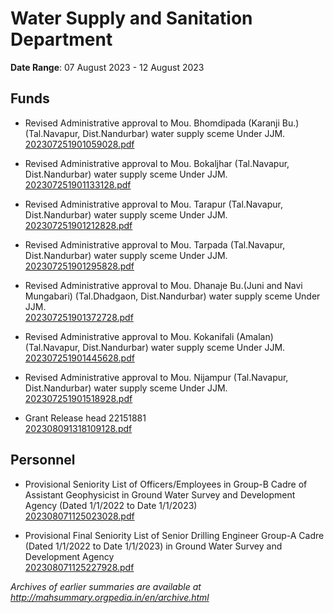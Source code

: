 # Water Supply and Sanitation Department

**Date Range**: 07 August 2023 - 12 August 2023


## Funds
- Revised Administrative approval to Mou. Bhomdipada (Karanji Bu.)(Tal.Navapur, Dist.Nandurbar) water supply sceme Under JJM.\
  [202307251901059028.pdf](https://gr.maharashtra.gov.in/Site/Upload/Government%20Resolutions/English/202307251901059028.pdf)

- Revised Administrative approval to Mou. Bokaljhar (Tal.Navapur, Dist.Nandurbar) water supply sceme Under JJM.\
  [202307251901133128.pdf](https://gr.maharashtra.gov.in/Site/Upload/Government%20Resolutions/English/202307251901133128.pdf)

- Revised Administrative approval to Mou. Tarapur (Tal.Navapur, Dist.Nandurbar) water supply sceme Under JJM.\
  [202307251901212828.pdf](https://gr.maharashtra.gov.in/Site/Upload/Government%20Resolutions/English/202307251901212828.pdf)

- Revised Administrative approval to Mou. Tarpada (Tal.Navapur, Dist.Nandurbar) water supply sceme Under JJM.\
  [202307251901295828.pdf](https://gr.maharashtra.gov.in/Site/Upload/Government%20Resolutions/English/202307251901295828.pdf)

- Revised Administrative approval to Mou. Dhanaje Bu.(Juni and Navi Mungabari) (Tal.Dhadgaon, Dist.Nandurbar) water supply sceme Under JJM.\
  [202307251901372728.pdf](https://gr.maharashtra.gov.in/Site/Upload/Government%20Resolutions/English/202307251901372728.pdf)

- Revised Administrative approval to Mou. Kokanifali (Amalan)(Tal.Navapur, Dist.Nandurbar) water supply sceme Under JJM.\
  [202307251901445628.pdf](https://gr.maharashtra.gov.in/Site/Upload/Government%20Resolutions/English/202307251901445628.pdf)

- Revised Administrative approval to Mou. Nijampur (Tal.Navapur, Dist.Nandurbar) water supply sceme Under JJM.\
  [202307251901518928.pdf](https://gr.maharashtra.gov.in/Site/Upload/Government%20Resolutions/English/202307251901518928.pdf)

- Grant Release head 22151881\
  [202308091318109128.pdf](https://gr.maharashtra.gov.in/Site/Upload/Government%20Resolutions/English/202308091318109128.pdf)

## Personnel
- Provisional Seniority List of Officers/Employees in Group-B Cadre of Assistant Geophysicist in Ground Water Survey and Development Agency (Dated 1/1/2022 to Date 1/1/2023)\
  [202308071125023028.pdf](https://gr.maharashtra.gov.in/Site/Upload/Government%20Resolutions/English/202308071125023028.pdf)

- Provisional Final Seniority List of Senior Drilling Engineer Group-A Cadre (Dated 1/1/2022 to Date 1/1/2023) in Ground Water Survey and Development Agency\
  [202308071125227928.pdf](https://gr.maharashtra.gov.in/Site/Upload/Government%20Resolutions/English/202308071125227928.pdf)


*Archives of earlier summaries are available at http://mahsummary.orgpedia.in/en/archive.html*
